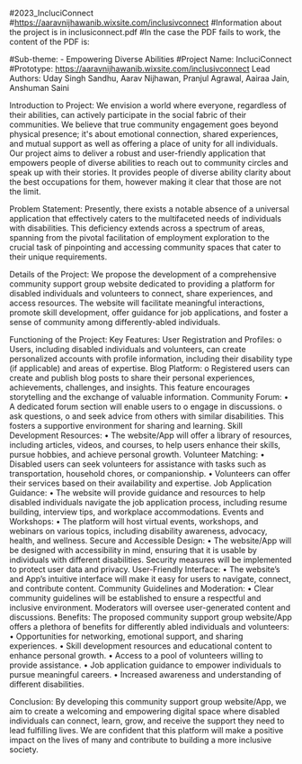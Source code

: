  #2023_IncluciConnect
 #https://aaravnijhawanib.wixsite.com/inclusivconnect
 #Information about the project is in inclusiconnect.pdf
 #In the case the PDF fails to work, the content of the PDF is:

#Sub-theme: - Empowering Diverse Abilities
#Project Name: IncluciConnect
#Prototype: https://aaravnijhawanib.wixsite.com/inclusivconnect
Lead Authors: Uday Singh Sandhu, Aarav Nijhawan, Pranjul Agrawal,
Aairaa Jain, Anshuman Saini

Introduction to Project:
We envision a world where everyone, regardless of their abilities, can
actively participate in the social fabric of their communities. We believe
that true community engagement goes beyond physical presence; it's
about emotional connection, shared experiences, and mutual support as
well as offering a place of unity for all individuals. Our project aims to
deliver a robust and user-friendly application that empowers people of
diverse abilities to reach out to community circles and speak up with
their stories. It provides people of diverse ability clarity about the best
occupations for them, however making it clear that those are not the
limit.

Problem Statement:
Presently, there exists a notable absence of a universal application that
effectively caters to the multifaceted needs of individuals with disabilities.
This deficiency extends across a spectrum of areas, spanning from the
pivotal facilitation of employment exploration to the crucial task of
pinpointing and accessing community spaces that cater to their unique
requirements.

Details of the Project:
We propose the development of a comprehensive community support
group website dedicated to providing a platform for disabled individuals
and volunteers to connect, share experiences, and access resources.
The website will facilitate meaningful interactions, promote skill
development, offer guidance for job applications, and foster a sense of
community among differently-abled individuals.

Functioning of the Project:
  Key Features:
    User Registration and Profiles:
      o Users, including disabled individuals and
      volunteers, can create personalized accounts with
      profile information, including their disability type
      (if applicable) and areas of expertise.
    Blog Platform:
      o Registered users can create and publish blog
      posts to share their personal experiences,
      achievements, challenges, and insights. This
      feature encourages storytelling and the exchange
      of valuable information.
    Community Forum:
      • A dedicated forum section will enable users to
      o engage in discussions.
      o ask questions,
      o and seek advice from others with similar
      disabilities.
      This fosters a supportive environment for sharing and
      learning.
    Skill Development Resources:
      • The website/App will offer a library of resources, including
      articles, videos, and courses, to help users enhance their
      skills, pursue hobbies, and achieve personal growth.
    Volunteer Matching:
      • Disabled users can seek volunteers for assistance with
      tasks such as transportation, household chores, or
      companionship.
      • Volunteers can offer their services based on their
      availability and expertise.
      Job Application Guidance:
      • The website will provide guidance and resources to help
      disabled individuals navigate the job application process,
      including resume building, interview tips, and workplace
      accommodations.
    Events and Workshops:
      • The platform will host virtual events, workshops, and
      webinars on various topics, including disability awareness,
      advocacy, health, and wellness.
    Secure and Accessible Design:
      • The website/App will be designed with
      accessibility in mind, ensuring that it is usable by
      individuals with different disabilities. Security measures
      will be implemented to protect user data and privacy.
    User-Friendly Interface:
      • The website’s and App’s intuitive interface will make it
      easy for users to navigate, connect, and contribute
      content.
    Community Guidelines and Moderation:
      • Clear community guidelines will be established to ensure
      a respectful and inclusive environment. Moderators will
      oversee user-generated content and discussions.
    Benefits:
      The proposed community support group website/App offers a plethora of
      benefits for differently abled individuals and volunteers:
      • Opportunities for networking, emotional support, and
      sharing experiences.
      • Skill development resources and educational content to
      enhance personal growth.
      • Access to a pool of volunteers willing to provide
      assistance.
      • Job application guidance to empower individuals to
      pursue meaningful careers.
      • Increased awareness and understanding of different
      disabilities.

Conclusion:
By developing this community support group website/App, we aim
to create a welcoming and empowering digital space where
disabled individuals can connect, learn, grow, and receive the
support they need to lead fulfilling lives. We are confident that this
platform will make a positive impact on the lives of many and
contribute to building a more inclusive society.


